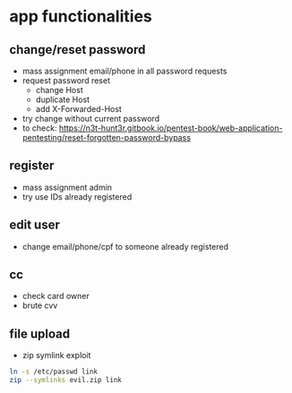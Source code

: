 # app functionalities

## change/reset password
- mass assignment email/phone in all password requests
- request password reset
    - change Host
    - duplicate Host
    - add X-Forwarded-Host
- try change without current password
- to check: https://n3t-hunt3r.gitbook.io/pentest-book/web-application-pentesting/reset-forgotten-password-bypass

## register
- mass assignment admin
- try use IDs already registered

## edit user
- change email/phone/cpf to someone already registered

## cc
- check card owner
- brute cvv

## file upload
- zip symlink exploit
```bash
ln -s /etc/passwd link
zip --symlinks evil.zip link
```
